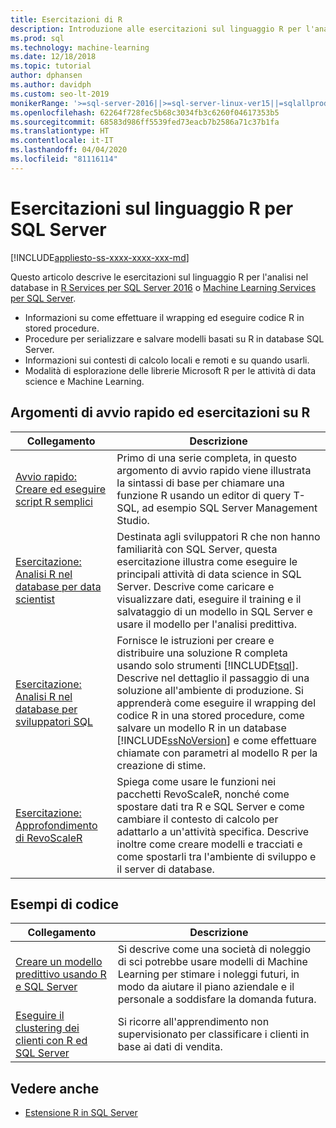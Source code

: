 ```yaml
---
title: Esercitazioni di R
description: Introduzione alle esercitazioni sul linguaggio R per l'analisi nel database SQL Server.
ms.prod: sql
ms.technology: machine-learning
ms.date: 12/18/2018
ms.topic: tutorial
author: dphansen
ms.author: davidph
ms.custom: seo-lt-2019
monikerRange: '>=sql-server-2016||>=sql-server-linux-ver15||=sqlallproducts-allversions'
ms.openlocfilehash: 62264f728fec5b68c3034fb3c6260f04617353b5
ms.sourcegitcommit: 68583d986ff5539fed73eacb7b2586a71c37b1fa
ms.translationtype: HT
ms.contentlocale: it-IT
ms.lasthandoff: 04/04/2020
ms.locfileid: "81116114"
---
```

# <a name="sql-server-r-language-tutorials"></a>Esercitazioni sul linguaggio R per SQL Server
[!INCLUDE[appliesto-ss-xxxx-xxxx-xxx-md](../../includes/appliesto-ss-xxxx-xxxx-xxx-md.md)]

Questo articolo descrive le esercitazioni sul linguaggio R per l'analisi nel database in [R Services per SQL Server 2016](../install/sql-r-services-windows-install.md) o [Machine Learning Services per SQL Server](../install/sql-machine-learning-services-windows-install.md).

+ Informazioni su come effettuare il wrapping ed eseguire codice R in stored procedure.
+ Procedure per serializzare e salvare modelli basati su R in database SQL Server.
+ Informazioni sui contesti di calcolo locali e remoti e su quando usarli.
+ Modalità di esplorazione delle librerie Microsoft R per le attività di data science e Machine Learning.

<a name="bkmk_sqltutorials"></a>

## <a name="r-quickstarts-and-tutorials"></a>Argomenti di avvio rapido ed esercitazioni su R

| Collegamento | Descrizione |
|------|-------------|
| [Avvio rapido: Creare ed eseguire script R semplici](quickstart-r-create-script.md) | Primo di una serie completa, in questo argomento di avvio rapido viene illustrata la sintassi di base per chiamare una funzione R usando un editor di query T-SQL, ad esempio SQL Server Management Studio. |
| [Esercitazione: Analisi R nel database per data scientist](../tutorials/walkthrough-data-science-end-to-end-walkthrough.md) | Destinata agli sviluppatori R che non hanno familiarità con SQL Server, questa esercitazione illustra come eseguire le principali attività di data science in SQL Server. Descrive come caricare e visualizzare dati, eseguire il training e il salvataggio di un modello in SQL Server e usare il modello per l'analisi predittiva. |
| [Esercitazione: Analisi R nel database per sviluppatori SQL](../tutorials/sqldev-in-database-r-for-sql-developers.md) | Fornisce le istruzioni per creare e distribuire una soluzione R completa usando solo strumenti [!INCLUDE[tsql](../../includes/tsql-md.md)]. Descrive nel dettaglio il passaggio di una soluzione all'ambiente di produzione. Si apprenderà come eseguire il wrapping del codice R in una stored procedure, come salvare un modello R in un database [!INCLUDE[ssNoVersion](../../includes/ssnoversion-md.md)] e come effettuare chiamate con parametri al modello R per la creazione di stime. |
| [Esercitazione: Approfondimento di RevoScaleR](deepdive-data-science-deep-dive-using-the-revoscaler-packages.md) | Spiega come usare le funzioni nei pacchetti RevoScaleR, nonché come spostare dati tra R e SQL Server e come cambiare il contesto di calcolo per adattarlo a un'attività specifica. Descrive inoltre come creare modelli e tracciati e come spostarli tra l'ambiente di sviluppo e il server di database. |

<a name ="bkmk_samples"></a>

## <a name="code-samples"></a>Esempi di codice

| Collegamento | Descrizione |
|------|-------------|
| [Creare un modello predittivo usando R e SQL Server](https://microsoft.github.io/sql-ml-tutorials/R/rentalprediction) | Si descrive come una società di noleggio di sci potrebbe usare modelli di Machine Learning per stimare i noleggi futuri, in modo da aiutare il piano aziendale e il personale a soddisfare la domanda futura. |
| [Eseguire il clustering dei clienti con R ed SQL Server](https://microsoft.github.io/sql-ml-tutorials/R/customerclustering/) | Si ricorre all'apprendimento non supervisionato per classificare i clienti in base ai dati di vendita. |

## <a name="see-also"></a>Vedere anche

+ [Estensione R in SQL Server](../concepts/extension-r.md)